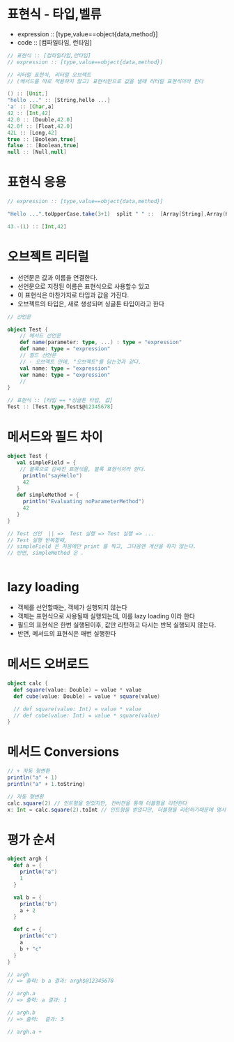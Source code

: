 # 표현식 - 타입,벨류

- expression :: [type,value==object{data,method}]
- code :: [컴파일타임, 런타임]

```scala
// 표현식 :: [컴파일타임,런타임]
// expression :: [type,value==object{data,method}]

// 리터럴 표현식, 리터럴 오브젝트
// (메서드를 따로 적용하지 않고) 표현식만으로 값을 낼때 리터럴 표현식이라 한다

() :: [Unit,]
"hello ..." :: [String,hello ...]
'a' :: [Char,a]
42 :: [Int,42]
42.0 :: [Double,42.0]
42.0f :: [Float,42.0]
42L :: [Long,42]
true :: [Boolean,true]
false :: [Boolean,true]
null :: [Null,null]

```

# 표현식 응용

```scala
// expression :: [type,value==object{data,method}]

"Hello ...".toUpperCase.take(3+1)  split " " ::  [Array[String],Array(HELL, ...)]

43.-(1) :: [Int,42]


```

# 오브젝트 리터럴

- 선언문은 값과 이름을 연결한다.
- 선언문으로 지정된 이름은 표현식으로 사용할수 있고
- 이 표현식은 마찬가지로 타입과 값을 가진다.
- 오브젝트의 타입은, 새로 생성되며 싱글톤 타입이라고 한다

```scala
// 선언문

object Test {
    // 메서드 선언문
    def name(parameter: type, ...) : type = "expression"
    def name: type = "expression"
    // 필드 선언문
    // - 오브젝트 안에, "오브젝트"를 담는것과 같다.
    val name: type = "expression"
    var name: type = "expression"
    //
}

// 표현식 :: [타입 == *싱글톤 타입, 값]
Test :: [Test.type,Test$@12345678]


```

# 메서드와 필드 차이

```scala
object Test {
   val simpleField = {
    // 블록으로 감싸진 표현식을, 블록 표현식이라 한다.
     println("sayHello")
     42
   }
   def simpleMethod = {
     println("Evaluating noParameterMethod")
     42
   }
}

// Test 선언  || =>  Test 실행 => Test 실행 => ...
// Test 실행 반복할때,
// simpleField 은 처음에만 print 를 찍고, 그다음엔 계산을 하지 않는다.
// 반면, simpleMethod 은 .



```

# lazy loading

- 객체를 선언할때는, 객체가 실행되지 않는다
- 객체는 표현식으로 사용될때 실행되는데, 이를 lazy loading 이라 한다
- 필드의 표현식은 한번 실행된이후, 값만 리턴하고 다시는 반복 실행되지 않는다.
- 반면, 메서드의 표현식은 매번 실행한다

# 메서드 오버로드

```scala
object calc {
  def square(value: Double) = value * value
  def cube(value: Double) = value * square(value)

  // def square(value: Int) = value * value
  // def cube(value: Int) = value * square(value)
}
```

# 메서드 Conversions

```scala
// + 자동 형변환
println("a" + 1)
println("a" + 1.toString)

// 자동 형변환
calc.square(2) // 인트형을 받았지만, 컨버젼을 통해 더블형을 리턴한다
x: Int = calc.square(2).toInt // 인트형을 받았디만, 더블형을 리턴하기때문에 명시적 형변환을 해야한다
```

# 평가 순서

```scala
object argh {
  def a = {
    println("a")
    1
  }

  val b = {
    println("b")
    a + 2
  }

  def c = {
    println("c")
    a
    b + "c"
  }
}

// argh
// => 출력: b a 결과: argh$@12345678

// argh.a
// => 출력: a 결과: 1

// argh.b
// => 출력:  결과: 3

// argh.a +


```
